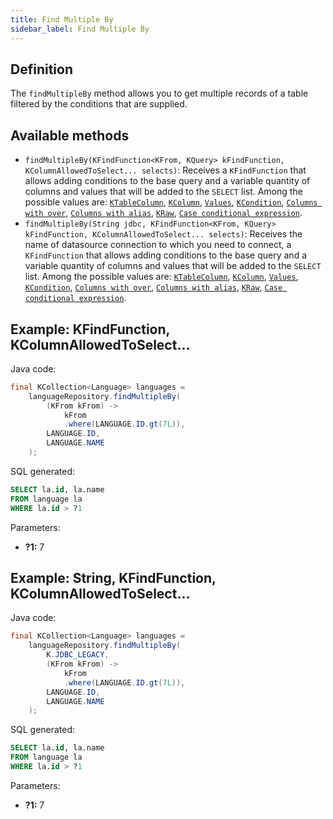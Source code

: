```yaml
---
title: Find Multiple By
sidebar_label: Find Multiple By
---
```


## Definition

The `findMultipleBy` method allows you to get multiple records of a table filtered by the conditions that are supplied.

## Available methods

- `findMultipleBy(KFindFunction<KFrom, KQuery> kFindFunction, KColumnAllowedToSelect... selects)`: Receives a `KFindFunction` that allows adding conditions to the base query and a variable quantity of columns and values that will be added to the `SELECT` list. Among the possible values are: [`KTableColumn`](/docs/misc/select-list-values#1-ktablecolumn), [`KColumn`](/docs/misc/select-list-values#2-kcolumn), [`Values`](/docs/misc/select-list-values#3-values), [`KCondition`](/docs/misc/select-list-values#4-kcondition), [`Columns with over`](/docs/misc/select-list-values#5-columns-with-over), [`Columns with alias`](/docs/misc/select-list-values#6-columns-with-alias), [`KRaw`](/docs/misc/select-list-values#7-kraw), [`Case conditional expression`](/docs/misc/select-list-values#8-case-conditional-expression).
- `findMultipleBy(String jdbc, KFindFunction<KFrom, KQuery> kFindFunction, KColumnAllowedToSelect... selects)`: Receives the name of datasource connection to which you need to connect, a `KFindFunction` that allows adding conditions to the base query and a variable quantity of columns and values that will be added to the `SELECT` list. Among the possible values are: [`KTableColumn`](/docs/misc/select-list-values#1-ktablecolumn), [`KColumn`](/docs/misc/select-list-values#2-kcolumn), [`Values`](/docs/misc/select-list-values#3-values), [`KCondition`](/docs/misc/select-list-values#4-kcondition), [`Columns with over`](/docs/misc/select-list-values#5-columns-with-over), [`Columns with alias`](/docs/misc/select-list-values#6-columns-with-alias), [`KRaw`](/docs/misc/select-list-values#7-kraw), [`Case conditional expression`](/docs/misc/select-list-values#8-case-conditional-expression).

## Example: KFindFunction, KColumnAllowedToSelect...

Java code:

```java
final KCollection<Language> languages =
    languageRepository.findMultipleBy(
        (KFrom kFrom) -> 
            kFrom
            .where(LANGUAGE.ID.gt(7L)),
        LANGUAGE.ID,
        LANGUAGE.NAME
    );
```

SQL generated:

```sql
SELECT la.id, la.name
FROM language la
WHERE la.id > ?1
```

Parameters:

- **?1:** 7

## Example: String, KFindFunction, KColumnAllowedToSelect...

Java code:

```java
final KCollection<Language> languages =
    languageRepository.findMultipleBy(
        K.JDBC_LEGACY,
        (KFrom kFrom) -> 
            kFrom
            .where(LANGUAGE.ID.gt(7L)),
        LANGUAGE.ID,
        LANGUAGE.NAME
    );
```

SQL generated:

```sql
SELECT la.id, la.name
FROM language la
WHERE la.id > ?1
```

Parameters:

- **?1:** 7